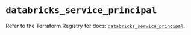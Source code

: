 # `databricks_service_principal`

Refer to the Terraform Registry for docs: [`databricks_service_principal`](https://registry.terraform.io/providers/databricks/databricks/1.43.0/docs/resources/service_principal).
